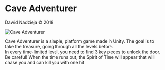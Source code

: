 # Cave Adventurer

Dawid Nadzieja © 2018

![Cave Adventurer](https://i.imgur.com/TpiWdc7.png)

Cave Adventurer is a simple, platform game made in Unity. The goal is to take the treasure, going through all the levels before. <br>
In every time-limited level, you need to find 3 key pieces to unlock the door. Be careful! When the time runs out, the Spirit of Time will appear that will chase you
and can kill you with one hit
